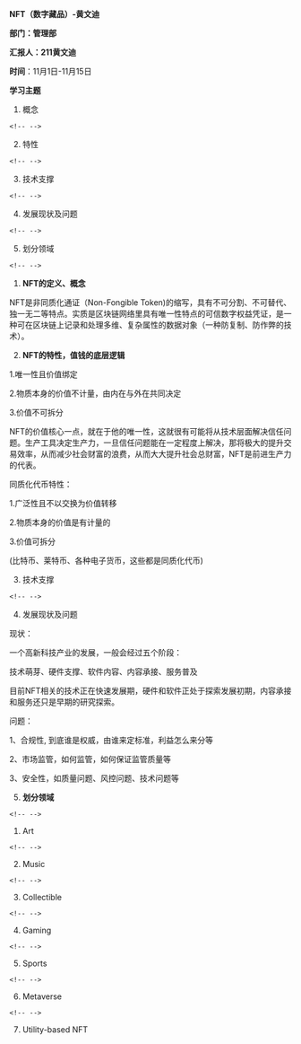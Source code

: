 **NFT（数字藏品）-黄文迪**

**部门：管理部**

**汇报人：211黄文迪**

**时间**：11月1日-11月15日

**学习主题**

1.  概念

```{=html}
<!-- -->
```
2.  特性

```{=html}
<!-- -->
```
3.  技术支撑

```{=html}
<!-- -->
```
4.  发展现状及问题

```{=html}
<!-- -->
```
5.  划分领域

```{=html}
<!-- -->
```
1.  **NFT的定义、概念**

NFT是非同质化通证（Non-Fongible
Token)的缩写，具有不可分割、不可替代、独一无二等特点。实质是区块链网络里具有唯一性特点的可信数字权益凭证，是一种可在区块链上记录和处理多维、复杂属性的数据对象（一种防复制、防作弊的技术）。

2.  **NFT的特性，值钱的底层逻辑**

1.唯一性且价值绑定

2.物质本身的价值不计量，由内在与外在共同决定

3.价值不可拆分

NFT的价值核心一点，就在于他的唯一性，这就很有可能将从技术层面解决信任问题。生产工具决定生产力，一旦信任问题能在一定程度上解决，那将极大的提升交易效率，从而减少社会财富的浪费，从而大大提升社会总财富，NFT是前进生产力的代表。

同质化代币特性：

1.广泛性且不以交换为价值转移

2.物质本身的价值是有计量的

3.价值可拆分

(比特币、莱特币、各种电子货币，这些都是同质化代币)

3.  技术支撑

```{=html}
<!-- -->
```
4.  发展现状及问题

现状：

一个高新科技产业的发展，一般会经过五个阶段：

技术萌芽、硬件支撑、软件内容、内容承接、服务普及

目前NFT相关的技术正在快速发展期，硬件和软件正处于探索发展初期，内容承接和服务还只是早期的研究探索。

问题：

1、合规性, 到底谁是权威，由谁来定标准，利益怎么来分等

2、市场监管，如何监管，如何保证监管质量等

3、安全性，如质量问题、风控问题、技术问题等

5.  **划分领域**

```{=html}
<!-- -->
```
1.  Art

```{=html}
<!-- -->
```
2.  Music

```{=html}
<!-- -->
```
3.  Collectible

```{=html}
<!-- -->
```
4.  Gaming

```{=html}
<!-- -->
```
5.  Sports

```{=html}
<!-- -->
```
6.  Metaverse

```{=html}
<!-- -->
```
7.  Utility-based NFT
